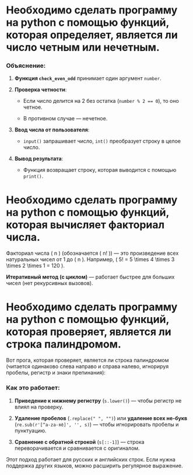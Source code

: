 # Необходимо сделать программу на python с помощью функций, которая определяет, является ли число четным или нечетным.

### Объяснение:

1. **Функция `check_even_odd`** принимает один аргумент `number`.

2. **Проверка четности**:  

   - Если число делится на 2 без остатка (`number % 2 == 0`), то оно четное.  

   - В противном случае — нечетное.

4. **Ввод числа от пользователя**:  

    - `input()` запрашивает число, `int()` преобразует строку в целое число.

5. **Вывод результата**:  

    - Функция возвращает строку, которая выводится с помощью `print()`.

# Необходимо сделать программу на python с помощью функций, которая вычисляет факториал числа.

Факториал числа \( n \) (обозначается \( n! \)) — это произведение всех натуральных чисел от 1 до \( n \). Например, \( 5! = 5 \times 4 \times 3 \times 2 \times 1 = 120 \).

 **Итеративный метод (с циклом)** — работает быстрее для больших чисел (нет рекурсивных вызовов).


# Необходимо сделать программу на python с помощью функций, которая проверяет, является ли строка палиндромом.
Вот прога, которая проверяет, является ли строка палиндромом (читается одинаково слева направо и справа налево, игнорируя пробелы, регистр и знаки препинания):

### Как это работает:

1. **Приведение к нижнему регистру** (`s.lower()`) — чтобы регистр не влиял на проверку.

2. **Удаление пробелов** (`.replace(" ", "")`) или **удаление всех не-букв** (`re.sub(r'[^a-zа-яё]', '', s)`) — чтобы игнорировать пробелы и пунктуацию.

3. **Сравнение с обратной строкой** (`s[::-1]`) — строка переворачивается и сравнивается с оригиналом.

Этот подход работает для русских и английских строк. Если нужна поддержка других языков, можно расширить регулярное выражение.
